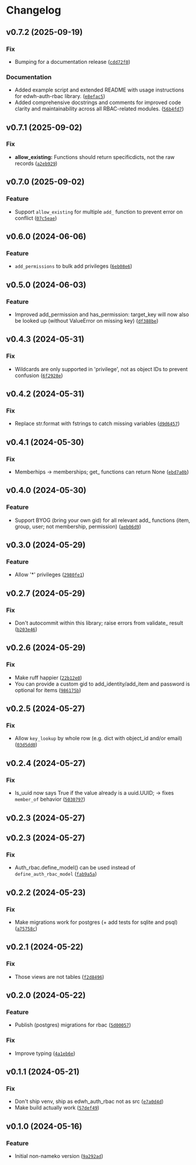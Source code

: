 # Changelog

<!--next-version-placeholder-->

## v0.7.2 (2025-09-19)

### Fix

* Bumping for a documentation release ([`cdd72f0`](https://github.com/educationwarehouse/edwh-auth-rbac/commit/cdd72f07bf179bb507bd73d98bc944c1c1fb12a9))

### Documentation

* Added example script and extended README with usage instructions for edwh-auth-rbac library. ([`e8efac5`](https://github.com/educationwarehouse/edwh-auth-rbac/commit/e8efac57b8ac26ef0cef60737961cfb4955c1a38))
* Added comprehensive docstrings and comments for improved code clarity and maintainability across all RBAC-related modules. ([`56b4fd7`](https://github.com/educationwarehouse/edwh-auth-rbac/commit/56b4fd7cd359c8b60dc16edf4d7fa2a23699746f))

## v0.7.1 (2025-09-02)

### Fix

* **allow_existing:** Functions should return specificdicts, not the raw records ([`a2eb929`](https://github.com/educationwarehouse/edwh-auth-rbac/commit/a2eb929b4034c1b52885c0e29819856b2ee6a797))

## v0.7.0 (2025-09-02)

### Feature

* Support `allow_existing` for multiple `add_` function to prevent error on conflict ([`07c5eae`](https://github.com/educationwarehouse/edwh-auth-rbac/commit/07c5eae03696bab07517b3e22283c22c4cfa15a9))

## v0.6.0 (2024-06-06)

### Feature

* `add_permissions` to bulk add privileges ([`6eb08e6`](https://github.com/educationwarehouse/edwh-auth-rbac/commit/6eb08e6a36ceca93847f40cf1d92205553193452))

## v0.5.0 (2024-06-03)

### Feature

* Improved add_permission and has_permission: target_key will now also be looked up (without ValueError on missing key) ([`df388be`](https://github.com/educationwarehouse/edwh-auth-rbac/commit/df388be6a497f0413c2f627dc8c289887b6d7385))

## v0.4.3 (2024-05-31)

### Fix

* Wildcards are only supported in 'privilege', not as object IDs to prevent confusion ([`6f2928e`](https://github.com/educationwarehouse/edwh-auth-rbac/commit/6f2928e9e7807494d6a2a4add8cdf87263b7566b))

## v0.4.2 (2024-05-31)

### Fix

* Replace str.format with fstrings to catch missing variables ([`d9d6457`](https://github.com/educationwarehouse/edwh-auth-rbac/commit/d9d64575f019a0d51573f17aef323805a05e4256))

## v0.4.1 (2024-05-30)

### Fix

* Memberhips -> memberships; get_ functions can return None ([`ebd7a0b`](https://github.com/educationwarehouse/edwh-auth-rbac/commit/ebd7a0b4940af61e54639eab80cddb256662f239))

## v0.4.0 (2024-05-30)

### Feature

* Support BYOG (bring your own gid) for all relevant add_ functions (item, group, user; not membership, permission) ([`aeb06d9`](https://github.com/educationwarehouse/edwh-auth-rbac/commit/aeb06d9ad7ba385c57fbc6836da878bd1775ae49))

## v0.3.0 (2024-05-29)

### Feature

* Allow '*' privileges ([`2980fe1`](https://github.com/educationwarehouse/edwh-auth-rbac/commit/2980fe17038b456d7a101a4486499e3bd3e7a61b))

## v0.2.7 (2024-05-29)

### Fix

* Don't autocommit within this library; raise errors from validate_ result ([`b203e46`](https://github.com/educationwarehouse/edwh-auth-rbac/commit/b203e46380e3b0338375c5cbd978fcf6eec5c561))

## v0.2.6 (2024-05-29)

### Fix

* Make ruff happier ([`22b12e0`](https://github.com/educationwarehouse/edwh-auth-rbac/commit/22b12e03d0556be64990544cfc16ef2fdc46f73a))
* You can provide a custom gid to add_identity/add_item and password is optional for items ([`986175b`](https://github.com/educationwarehouse/edwh-auth-rbac/commit/986175b7be37aec8559c5d2130082533be15e31f))

## v0.2.5 (2024-05-27)

### Fix

* Allow `key_lookup` by whole row (e.g. dict with object_id and/or email) ([`03d5dd0`](https://github.com/educationwarehouse/edwh-auth-rbac/commit/03d5dd041041261737f31b2bd0075312be0a68e3))

## v0.2.4 (2024-05-27)

### Fix

* Is_uuid now says True if the value already is a uuid.UUID; -> fixes `member_of` behavior ([`5030797`](https://github.com/educationwarehouse/edwh-auth-rbac/commit/503079711fb2613c4df900020fc6625c94373d0b))

## v0.2.3 (2024-05-27)



## v0.2.3 (2024-05-27)

### Fix

* Auth_rbac.define_model() can be used instead of `define_auth_rbac_model` ([`fab9a5a`](https://github.com/educationwarehouse/edwh-auth-rbac/commit/fab9a5a6272238566417b5dd46913e232ffa6776))

## v0.2.2 (2024-05-23)

### Fix

* Make migrations work for postgres (+ add tests for sqlite and psql) ([`a75758c`](https://github.com/educationwarehouse/edwh-auth-rbac/commit/a75758c0851ed46e5e3e623a63073066f6d533f7))

## v0.2.1 (2024-05-22)

### Fix

* Those views are not tables ([`f2d8496`](https://github.com/educationwarehouse/edwh-auth-rbac/commit/f2d84962bd3aa5bf87901d999f180ac1e9ffd815))

## v0.2.0 (2024-05-22)

### Feature

* Publish (postgres) migrations for rbac ([`5d00057`](https://github.com/educationwarehouse/edwh-auth-rbac/commit/5d00057d16e58c87369be0658fa1c62032ea045b))

### Fix

* Improve typing ([`4a1eb6e`](https://github.com/educationwarehouse/edwh-auth-rbac/commit/4a1eb6eec62350729b9e77719dc8426610e2d716))

## v0.1.1 (2024-05-21)

### Fix

* Don't ship venv, ship as edwh_auth_rbac not as src ([`e7a0d4d`](https://github.com/educationwarehouse/edwh-auth-rbac/commit/e7a0d4de6361e941c28c1b3f81cbed1a13f48011))
* Make build actually work ([`57def49`](https://github.com/educationwarehouse/edwh-auth-rbac/commit/57def49f6113f52ed5dffbf32fd01da906d56826))

## v0.1.0 (2024-05-16)

### Feature

* Initial non-nameko version ([`9a292ad`](https://github.com/educationwarehouse/edwh-auth-rbac/commit/9a292ad3de3b7181f2cbcea8c227dbfccc1c4bc4))
